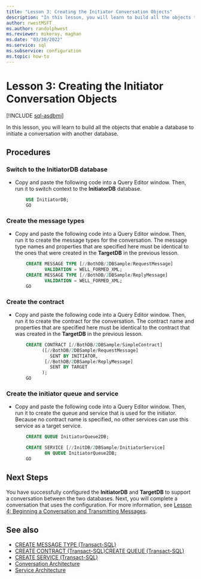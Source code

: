 ```yaml
---
title: "Lesson 3: Creating the Initiator Conversation Objects"
description: "In this lesson, you will learn to build all the objects that enable a database to initiate a conversation with another database."
author: rwestMSFT
ms.author: randolphwest
ms.reviewer: mikeray, maghan
ms.date: "03/30/2022"
ms.service: sql
ms.subservice: configuration
ms.topic: how-to
---
```


# Lesson 3: Creating the Initiator Conversation Objects

[!INCLUDE [sql-asdbmi](../../includes/applies-to-version/sql-asdbmi.md)]

In this lesson, you will learn to build all the objects that enable a database to initiate a conversation with another database.

## Procedures

### Switch to the InitiatorDB database

- Copy and paste the following code into a Query Editor window. Then, run it to switch context to the **InitiatorDB** database.

    ```sql
        USE InitiatorDB;
        GO
    ```

### Create the message types

- Copy and paste the following code into a Query Editor window. Then, run it to create the message types for the conversation. The message type names and properties that are specified here must be identical to the ones that were created in the **TargetDB** in the previous lesson.

    ```sql
        CREATE MESSAGE TYPE [//BothDB/2DBSample/RequestMessage]
               VALIDATION = WELL_FORMED_XML;
        CREATE MESSAGE TYPE [//BothDB/2DBSample/ReplyMessage]
               VALIDATION = WELL_FORMED_XML;
        GO
    ```

### Create the contract

- Copy and paste the following code into a Query Editor window. Then, run it to create the contract for the conversation. The contract name and properties that are specified here must be identical to the contract that was created in the **TargetDB** in the previous lesson.

    ```sql
        CREATE CONTRACT [//BothDB/2DBSample/SimpleContract]
              ([//BothDB/2DBSample/RequestMessage]
                 SENT BY INITIATOR,
               [//BothDB/2DBSample/ReplyMessage]
                 SENT BY TARGET
              );
        GO
    ```

### Create the initiator queue and service

- Copy and paste the following code into a Query Editor window. Then, run it to create the queue and service that is used for the initiator. Because no contract name is specified, no other services can use this service as a target service.

    ```sql
        CREATE QUEUE InitiatorQueue2DB;

        CREATE SERVICE [//InitDB/2DBSample/InitiatorService]
               ON QUEUE InitiatorQueue2DB;
        GO
    ```

## Next Steps

You have successfully configured the **InitiatorDB** and **TargetDB** to support a conversation between the two databases. Next, you will complete a conversation that uses the configuration. For more information, see [Lesson 4: Beginning a Conversation and Transmitting Messages](lesson-4-beginning-a-conversation-and-transmitting-messages.md).

## See also

- [CREATE MESSAGE TYPE (Transact-SQL)](../../t-sql/statements/create-message-type-transact-sql.md)
- [CREATE CONTRACT (Transact-SQL)](../../t-sql/statements/create-contract-transact-sql.md)[CREATE QUEUE (Transact-SQL)](../../t-sql/statements/create-queue-transact-sql.md)
- [CREATE SERVICE (Transact-SQL)](../../t-sql/statements/create-service-transact-sql.md)
- [Conversation Architecture](conversation-architecture.md)
- [Service Architecture](service-architecture.md)
